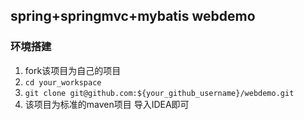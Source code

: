 ## spring+springmvc+mybatis webdemo
### 环境搭建
1. fork该项目为自己的项目
2. `cd your_workspace`
3. `git clone git@github.com:${your_github_username}/webdemo.git`
4. 该项目为标准的maven项目 导入IDEA即可 